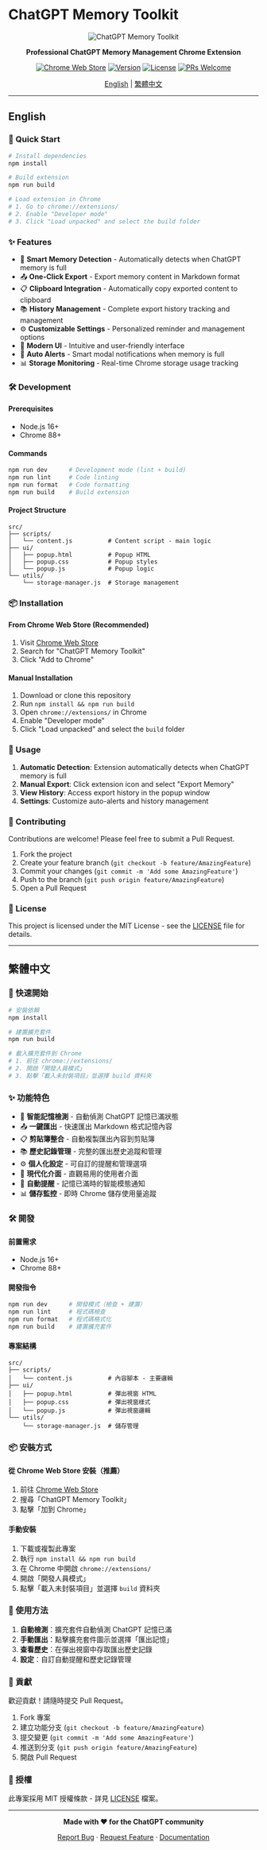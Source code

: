 # ChatGPT Memory Toolkit

<div align="center">

![ChatGPT Memory Toolkit](assets/icons/icon128.png)

**Professional ChatGPT Memory Management Chrome Extension**

[![Chrome Web Store](https://img.shields.io/badge/Chrome-Web%20Store-blue?style=flat-square&logo=google-chrome)](https://chrome.google.com/webstore)
[![Version](https://img.shields.io/badge/version-1.2.0-green?style=flat-square)](https://github.com/your-username/chatgpt-memory-toolkit)
[![License](https://img.shields.io/badge/license-MIT-blue?style=flat-square)](LICENSE)
[![PRs Welcome](https://img.shields.io/badge/PRs-welcome-brightgreen?style=flat-square)](CONTRIBUTING.md)

[English](#english) | [繁體中文](#繁體中文)

</div>

---

## English

### 🚀 Quick Start

```bash
# Install dependencies
npm install

# Build extension
npm run build

# Load extension in Chrome
# 1. Go to chrome://extensions/
# 2. Enable "Developer mode"
# 3. Click "Load unpacked" and select the build folder
```

### ✨ Features

- 🧠 **Smart Memory Detection** - Automatically detects when ChatGPT memory is full
- 📤 **One-Click Export** - Export memory content in Markdown format
- 📋 **Clipboard Integration** - Automatically copy exported content to clipboard
- 📚 **History Management** - Complete export history tracking and management
- ⚙️ **Customizable Settings** - Personalized reminder and management options
- 🎨 **Modern UI** - Intuitive and user-friendly interface
- 🔔 **Auto Alerts** - Smart modal notifications when memory is full
- 📊 **Storage Monitoring** - Real-time Chrome storage usage tracking

### 🛠️ Development

#### Prerequisites

- Node.js 16+
- Chrome 88+

#### Commands

```bash
npm run dev      # Development mode (lint + build)
npm run lint     # Code linting
npm run format   # Code formatting
npm run build    # Build extension
```

#### Project Structure

```
src/
├── scripts/
│   └── content.js          # Content script - main logic
├── ui/
│   ├── popup.html          # Popup HTML
│   ├── popup.css           # Popup styles
│   └── popup.js            # Popup logic
└── utils/
    └── storage-manager.js  # Storage management
```

### 📦 Installation

#### From Chrome Web Store (Recommended)

1. Visit [Chrome Web Store](https://chrome.google.com/webstore)
2. Search for "ChatGPT Memory Toolkit"
3. Click "Add to Chrome"

#### Manual Installation

1. Download or clone this repository
2. Run `npm install && npm run build`
3. Open `chrome://extensions/` in Chrome
4. Enable "Developer mode"
5. Click "Load unpacked" and select the `build` folder

### 🎯 Usage

1. **Automatic Detection**: Extension automatically detects when ChatGPT memory is full
2. **Manual Export**: Click extension icon and select "Export Memory"
3. **View History**: Access export history in the popup window
4. **Settings**: Customize auto-alerts and history management

### 🤝 Contributing

Contributions are welcome! Please feel free to submit a Pull Request.

1. Fork the project
2. Create your feature branch (`git checkout -b feature/AmazingFeature`)
3. Commit your changes (`git commit -m 'Add some AmazingFeature'`)
4. Push to the branch (`git push origin feature/AmazingFeature`)
5. Open a Pull Request

### 📄 License

This project is licensed under the MIT License - see the [LICENSE](LICENSE) file for details.

---

## 繁體中文

### 🚀 快速開始

```bash
# 安裝依賴
npm install

# 建置擴充套件
npm run build

# 載入擴充套件到 Chrome
# 1. 前往 chrome://extensions/
# 2. 開啟「開發人員模式」
# 3. 點擊「載入未封裝項目」並選擇 build 資料夾
```

### ✨ 功能特色

- 🧠 **智能記憶檢測** - 自動偵測 ChatGPT 記憶已滿狀態
- 📤 **一鍵匯出** - 快速匯出 Markdown 格式記憶內容
- 📋 **剪貼簿整合** - 自動複製匯出內容到剪貼簿
- 📚 **歷史記錄管理** - 完整的匯出歷史追蹤和管理
- ⚙️ **個人化設定** - 可自訂的提醒和管理選項
- 🎨 **現代化介面** - 直觀易用的使用者介面
- 🔔 **自動提醒** - 記憶已滿時的智能模態通知
- 📊 **儲存監控** - 即時 Chrome 儲存使用量追蹤

### 🛠️ 開發

#### 前置需求

- Node.js 16+
- Chrome 88+

#### 開發指令

```bash
npm run dev      # 開發模式（檢查 + 建置）
npm run lint     # 程式碼檢查
npm run format   # 程式碼格式化
npm run build    # 建置擴充套件
```

#### 專案結構

```
src/
├── scripts/
│   └── content.js          # 內容腳本 - 主要邏輯
├── ui/
│   ├── popup.html          # 彈出視窗 HTML
│   ├── popup.css           # 彈出視窗樣式
│   └── popup.js            # 彈出視窗邏輯
└── utils/
    └── storage-manager.js  # 儲存管理
```

### 📦 安裝方式

#### 從 Chrome Web Store 安裝（推薦）

1. 前往 [Chrome Web Store](https://chrome.google.com/webstore)
2. 搜尋「ChatGPT Memory Toolkit」
3. 點擊「加到 Chrome」

#### 手動安裝

1. 下載或複製此專案
2. 執行 `npm install && npm run build`
3. 在 Chrome 中開啟 `chrome://extensions/`
4. 開啟「開發人員模式」
5. 點擊「載入未封裝項目」並選擇 `build` 資料夾

### 🎯 使用方法

1. **自動檢測**：擴充套件自動偵測 ChatGPT 記憶已滿
2. **手動匯出**：點擊擴充套件圖示並選擇「匯出記憶」
3. **查看歷史**：在彈出視窗中存取匯出歷史記錄
4. **設定**：自訂自動提醒和歷史記錄管理

### 🤝 貢獻

歡迎貢獻！請隨時提交 Pull Request。

1. Fork 專案
2. 建立功能分支 (`git checkout -b feature/AmazingFeature`)
3. 提交變更 (`git commit -m 'Add some AmazingFeature'`)
4. 推送到分支 (`git push origin feature/AmazingFeature`)
5. 開啟 Pull Request

### 📄 授權

此專案採用 MIT 授權條款 - 詳見 [LICENSE](LICENSE) 檔案。

---

<div align="center">

**Made with ❤️ for the ChatGPT community**

[Report Bug](https://github.com/your-username/chatgpt-memory-toolkit/issues) · [Request Feature](https://github.com/your-username/chatgpt-memory-toolkit/issues) · [Documentation](https://github.com/your-username/chatgpt-memory-toolkit/wiki)

</div>
